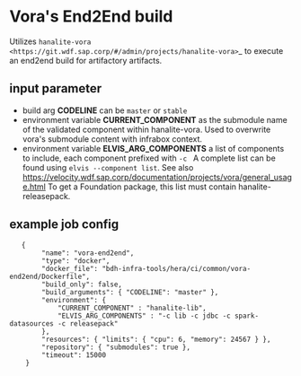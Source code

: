 Vora's End2End build
====================

Utilizes `hanalite-vora <https://git.wdf.sap.corp/#/admin/projects/hanalite-vora>`_ to
execute an end2end build for artifactory artifacts.

input parameter
---------------

* build arg **CODELINE** can be ``master`` or ``stable``
* environment variable **CURRENT_COMPONENT** as the submodule name of the validated component
  within hanalite-vora. Used to overwrite vora's submodule content with infrabox context.
* environment variable **ELVIS_ARG_COMPONENTS** a list of components to include,
  each component prefixed with ``-c ``
  A complete list can be found using ``elvis --component list``. See also
  https://velocity.wdf.sap.corp/documentation/projects/vora/general_usage.html
  To get a Foundation package, this list must contain hanalite-releasepack.

example job config
------------------

```
   {
        "name": "vora-end2end",
        "type": "docker",
        "docker_file": "bdh-infra-tools/hera/ci/common/vora-end2end/Dockerfile",
        "build_only": false,
        "build_arguments": { "CODELINE": "master" },
        "environment": {
            "CURRENT_COMPONENT" : "hanalite-lib",
            "ELVIS_ARG_COMPONENTS" : "-c lib -c jdbc -c spark-datasources -c releasepack"
        },
        "resources": { "limits": { "cpu": 6, "memory": 24567 } },
        "repository": { "submodules": true },
        "timeout": 15000
    }
```
